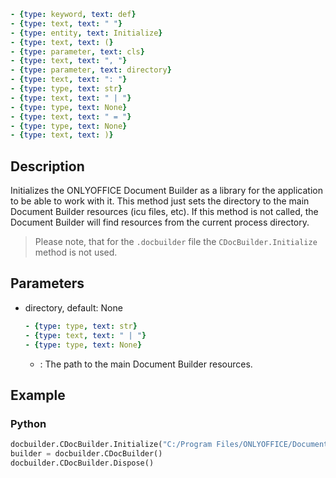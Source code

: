 ```yml signature
- {type: keyword, text: def}
- {type: text, text: " "}
- {type: entity, text: Initialize}
- {type: text, text: (}
- {type: parameter, text: cls}
- {type: text, text: ", "}
- {type: parameter, text: directory}
- {type: text, text: ": "}
- {type: type, text: str}
- {type: text, text: " | "}
- {type: type, text: None}
- {type: text, text: " = "}
- {type: type, text: None}
- {type: text, text: )}
```

## Description

Initializes the ONLYOFFICE Document Builder as a library for the application to be able to work with it. This method just sets the directory to the main Document Builder resources (icu files, etc). If this method is not called, the Document Builder will find resources from the current process directory.

> Please note, that for the `.docbuilder` file the `CDocBuilder.Initialize` method is not used.

## Parameters

<parameters>

- directory, default: None

  ```yml signature.variant="inline"
  - {type: type, text: str}
  - {type: text, text: " | "}
  - {type: type, text: None}
  ```

  - : The path to the main Document Builder resources.

</parameters>

## Example

### Python

``` py
docbuilder.CDocBuilder.Initialize("C:/Program Files/ONLYOFFICE/DocumentBuilder");
builder = docbuilder.CDocBuilder()
docbuilder.CDocBuilder.Dispose()
```
